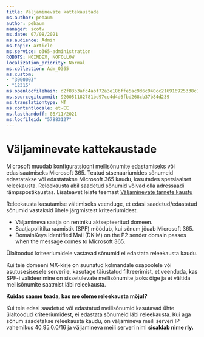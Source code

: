 ```yaml
---
title: Väljaminevate kattekaustade
ms.author: pebaum
author: pebaum
manager: scotv
ms.date: 07/08/2021
ms.audience: Admin
ms.topic: article
ms.service: o365-administration
ROBOTS: NOINDEX, NOFOLLOW
localization_priority: Normal
ms.collection: Adm_O365
ms.custom:
- "3000003"
- "12315"
ms.openlocfilehash: d2f83b3afc4abf72a3e18bffe5ac9d6c940cc216916925338c18f0fb8a39948a
ms.sourcegitcommit: 920051182781bd97ce4d4d6fbd268cb37b84d239
ms.translationtype: MT
ms.contentlocale: et-EE
ms.lasthandoff: 08/11/2021
ms.locfileid: "57883127"
---
```

# <a name="outbound-relay-pool"></a>Väljaminevate kattekaustade

Microsoft muudab konfiguratsiooni meilisõnumite edastamiseks või edasisaatmiseks Microsoft 365. Teatud stsenaariumides sõnumeid edastatakse või edastatakse Microsoft 365 kaudu, kasutades spetsiaalset releekausta. Releekausta abil saadetud sõnumid võivad olla adressaadi rämpspostikaustas. Lisateavet leiate teemast [Väljaminevate tarnete kaustu](https://docs.microsoft.com/microsoft-365/security/office-365-security/high-risk-delivery-pool-for-outbound-messages#relay-pool)

Releekausta kasutamise vältimiseks veenduge, et edasi saadetud/edastatud sõnumid vastaksid ühele järgmistest kriteeriumidest.

- Väljamineva saatja on rentniku aktsepteeritud domeen.
- Saatjapoliitika raamistik (SPF) möödub, kui sõnum jõuab Microsoft 365.
- DomainKeys Identified Mail (DKIM) on the P2 sender domain passes when the message comes to Microsoft 365.
 
Ülaltoodud kriteeriumidele vastavad sõnumid ei edastata releekausta kaudu.

Kui teie domeeni MX-kirje on suunatud kolmandale osapoolele või asutusesisesele serverile, kasutage täiustatud filtreerimist, et veenduda, kas SPF-i valideerimine on sissetulevate meilisõnumite jaoks õige ja et vältida meilisõnumite saatmist läbi releekausta.

**Kuidas saame teada, kas me oleme releekausta mõjul?**

Kui teie edasi saadetud või edastatud meilisõnumid kasutavad ühte ülaltoodud kriteeriumidest, ei edastata sõnumeid läbi releekausta. Kui aga sõnum saadetakse releekausta kaudu, on väljamineva meili serveri IP vahemikus 40.95.0.0/16 ja väljamineva meili serveri nimi **sisaldab nime rly.**

